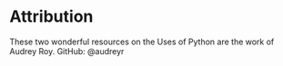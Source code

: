 # Attribution

These two wonderful resources on the Uses of Python are the work of Audrey Roy. GitHub: @audreyr

